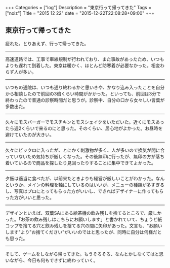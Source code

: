 +++
Categories = ["log"]
Description = "東京行って帰ってきた"
Tags = ["noiz"]
Title = "2015 12 22"
date = "2015-12-22T22:08:28+09:00"
+++

## 東京行って帰ってきた
疲れた。とりあえず、行って帰ってきた。

----

高速道路では、工事で車線規制が行われており、また事故があったため、いつもよりも遅れて到着した。東京は暖かく、ほとんど防寒着が必要なかった。相変わらず人が多い。

----

いつもの通院は、いつも通り終わるかと思いきや、かなり込み入ったことを自分から相談したので前回の3倍くらい時間がかかった。といっても、前回は3分で終わったので普通の診察時間だと思うが。診察中、自分の口から女々しい言葉が多数出た。

----

久々にモスバーガーでモスチキンとモスシェイクをいただいた。近くにモスあったら週2くらいで来るのにと思った。そのくらい、居心地がよかった。お昼時を避けていたのが大きい。

----

久々にビックロに入ったが、とにかく刺激物が多く、人が多いので換気が間に合っていないため気持ちが厳しくなった。その後無印に行ったが、無印の方が落ち着いているので商品を探したり見回ったりすることに集中できてよかった。

----

夕飯は適当に食べたが、以前来たときよりも経営が厳しいことがわかった。なんというか、メインの料理を軸にしているのはいいが、メニューの種類が多すぎるし、写真はプロにとってもらった方がいいし、できればデザイナーに作ってもらった方がいいと思った。

----

デザインといえば、双葉SAにある給茶機の飲み残しを捨てるところで、厳しかった。「お茶の飲み残しはこちらにお願いします」と書かれていて、ちょうど紙コップを捨てる穴と飲み残しを捨てる穴の間に矢印があった。文言も、"お願いします"より"お捨てください"がいいのではと思ったが、同時に自分は何様だとも思った。

----

そして、ゲームをしながら帰ってきた。もうそろそろ、なんとかしなくてはと思いながら、今日も何もできずに終わっていく。